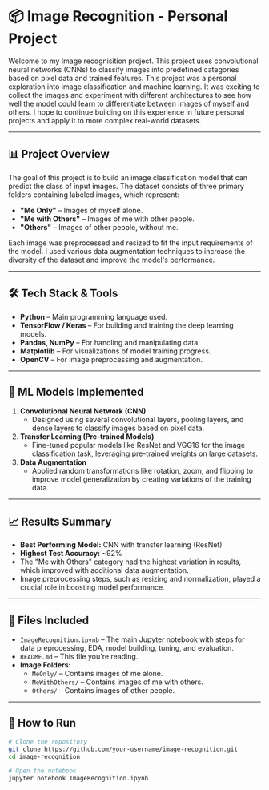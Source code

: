 # 📦 Image Recognition - Personal Project

Welcome to my Image  recognisition project. This project uses convolutional neural networks (CNNs) to classify images into predefined categories based on pixel data and trained features. This project was a personal exploration into image classification and machine learning. It was exciting to collect the images and experiment with different architectures to see how well the model could learn to differentiate between images of myself and others. I hope to continue building on this experience in future personal projects and apply it to more complex real-world datasets.

---

## 📊 Project Overview

The goal of this project is to build an image classification model that can predict the class of input images. The dataset consists of three primary folders containing labeled images, which represent:

- **"Me Only"** – Images of myself alone.
- **"Me with Others"** – Images of me with other people.
- **"Others"** – Images of other people, without me.

Each image was preprocessed and resized to fit the input requirements of the model. I used various data augmentation techniques to increase the diversity of the dataset and improve the model's performance.

---

## 🛠️ Tech Stack & Tools

- **Python** – Main programming language used.
- **TensorFlow / Keras** – For building and training the deep learning models.
- **Pandas, NumPy** – For handling and manipulating data.
- **Matplotlib** – For visualizations of model training progress.
- **OpenCV** – For image preprocessing and augmentation.

---

## 🧪 ML Models Implemented

1. **Convolutional Neural Network (CNN)**
   - Designed using several convolutional layers, pooling layers, and dense layers to classify images based on pixel data.
2. **Transfer Learning (Pre-trained Models)**
   - Fine-tuned popular models like ResNet and VGG16 for the image classification task, leveraging pre-trained weights on large datasets.
3. **Data Augmentation**
   - Applied random transformations like rotation, zoom, and flipping to improve model generalization by creating variations of the training data.

---

## 📈 Results Summary

- **Best Performing Model:** CNN with transfer learning (ResNet)
- **Highest Test Accuracy:** ~92%
- The "Me with Others" category had the highest variation in results, which improved with additional data augmentation.
- Image preprocessing steps, such as resizing and normalization, played a crucial role in boosting model performance.

---

## 📁 Files Included

- `ImageRecognition.ipynb` – The main Jupyter notebook with steps for data preprocessing, EDA, model building, tuning, and evaluation.
- `README.md` – This file you're reading.
- **Image Folders:**
  - `MeOnly/` – Contains images of me alone.
  - `MeWithOthers/` – Contains images of me with others.
  - `Others/` – Contains images of other people.

---

## 📌 How to Run

```bash
# Clone the repository
git clone https://github.com/your-username/image-recognition.git
cd image-recognition

# Open the notebook
jupyter notebook ImageRecognition.ipynb
